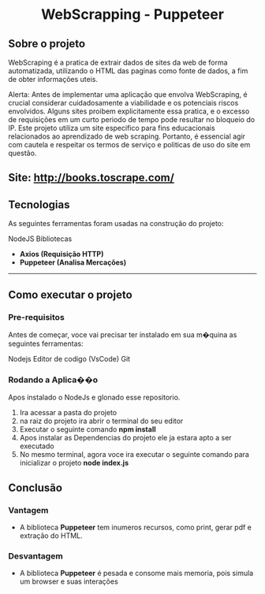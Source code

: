 <h1 align = 'center'>
	WebScrapping - Puppeteer
</h1>

## Sobre o projeto

WebScraping é a pratica de extrair dados de sites da web de forma automatizada, utilizando o HTML das paginas como fonte de dados, a fim de obter informações uteis.

Alerta: Antes de implementar uma aplicação que envolva WebScraping, é crucial considerar cuidadosamente a viabilidade e os potenciais riscos envolvidos. Alguns sites proibem explicitamente essa pratica, e o excesso de requisições em um curto periodo de tempo pode resultar no bloqueio do IP. Este projeto utiliza um site especifico para fins educacionais relacionados ao aprendizado de web scraping. Portanto, é essencial agir com cautela e respeitar os termos de serviço e politicas de uso do site em questão.

Site: http://books.toscrape.com/
---

## Tecnologias

As seguintes ferramentas foram usadas na construção do projeto:

NodeJS
Bibliotecas
-   **Axios (Requisição HTTP)**
-   **Puppeteer (Analisa Mercações)**

---

## Como executar o projeto

### Pre-requisitos

Antes de começar, voce vai precisar ter instalado em sua m�quina as seguintes ferramentas:

Nodejs
Editor de codigo (VsCode)
Git

### Rodando a Aplica��o

Apos instalado o NodeJs e glonado esse repositorio.
1. Ira acessar a pasta do projeto
2. na raiz do projeto ira abrir o terminal do seu editor
3. Executar o seguinte comando **npm install**
4. Apos instalar as Dependencias do projeto ele ja estara apto a ser executado
5. No mesmo terminal, agora voce ira executar o seguinte comando para inicializar o projeto **node index.js**

## Conclusão

### Vantagem

- A biblioteca **Puppeteer** tem inumeros recursos, como print, gerar pdf e extração do HTML.

### Desvantagem

- A biblioteca **Puppeteer** é pesada e consome mais memoria, pois simula um browser e suas interações